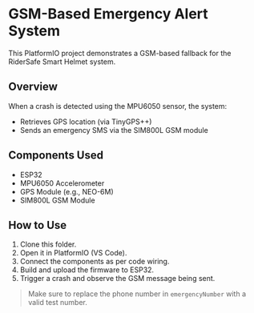 # GSM-Based Emergency Alert System

This PlatformIO project demonstrates a GSM-based fallback for the RiderSafe Smart Helmet system.

## Overview
When a crash is detected using the MPU6050 sensor, the system:
- Retrieves GPS location (via TinyGPS++)
- Sends an emergency SMS via the SIM800L GSM module

## Components Used
- ESP32
- MPU6050 Accelerometer
- GPS Module (e.g., NEO-6M)
- SIM800L GSM Module

## How to Use
1. Clone this folder.
2. Open it in PlatformIO (VS Code).
3. Connect the components as per code wiring.
4. Build and upload the firmware to ESP32.
5. Trigger a crash and observe the GSM message being sent.

> Make sure to replace the phone number in `emergencyNumber` with a valid test number.
